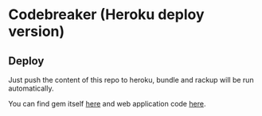# Codebreaker (Heroku deploy version)


## Deploy
Just push the content of this repo to heroku, bundle and rackup will be run automatically.

You can find gem itself [here](https://github.com/melancholiaque/codebreaker/tree/feature/codebreaker_gem) and web application code [here](https://github.com/melancholiaque/codebreaker/tree/feature/sinatra-functionality).
